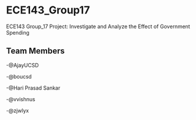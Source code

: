 # ECE143_Group17
ECE143 Group_17 Project: Investigate and Analyze the Effect of Government Spending
## Team Members
-@AjayUCSD

-@boucsd

-@Hari Prasad Sankar

-@vvishnus

-@zjwlyx

